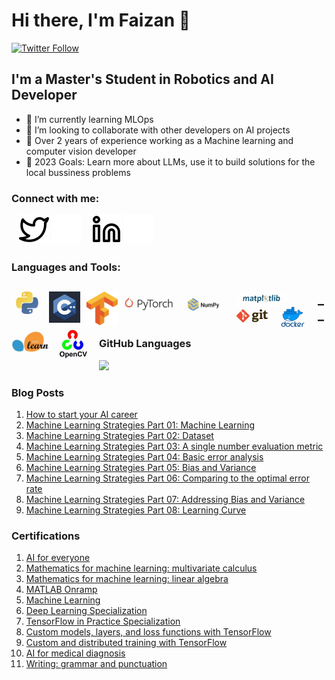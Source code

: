 # Hi there, I'm Faizan 👋 

[![Twitter Follow](https://img.shields.io/twitter/follow/faizan?color=1DA1F2&logo=twitter&style=for-the-badge)](https://twitter.com/EngrFaizan786)

## I'm a Master's Student in Robotics and AI Developer

- 🌱 I’m currently learning MLOps
- 👯 I’m looking to collaborate with other developers on AI projects
- 🌱 Over 2 years of experience working as a Machine learning and computer vision developer
- 🥅 2023 Goals: Learn more about LLMs, use it to build solutions for the local bussiness problems

### Connect with me:

&nbsp;&nbsp;
[![website](./img/twitter-light.svg)](https://twitter.com/EngrFaizan786#gh-light-mode-only)
[![website](./img/twitter-dark.svg)](https://twitter.com/EngrFaizan786#gh-dark-mode-only)
&nbsp;&nbsp;
[![website](./img/linkedin-light.svg)](https://www.linkedin.com/in/muhammad-faizan-artificial-intelligence/#gh-light-mode-only)
[![website](./img/linkedin-dark.svg)](https://www.linkedin.com/in/muhammad-faizan-artificial-intelligence/#gh-dark-mode-only)

### Languages and Tools:

<div>
    <img align="left" alt="Python" width= "50px" src="img/python.png" style="padding-right:10px;" />
    <img align="left" alt="C++" width="50px" src="img/c++.png" style="padding-right:10px;" />
    <img align="left" alt="TensorFlow" width="50px" src="img/tf.png" style="padding-right:10px;" />
    <img align="left" alt="Pytorch" width="80px" src="img/torch.png" style="padding-right:10px;" />
    <img align="left" alt="numpy" width="80px" src="img/numpy.png" style="padding-right:10px;" />
    <img align="left" alt="matplotlib" width="80px" src="img/matplotlib.png" style="padding-right:10px;" />
    <img align="left" alt="git" width="50px" src="img/git.png" style="padding-right:10px;" />
    <img align="left" alt="docker" width="60px" src="img/docker.png" style="padding-right:10px;" />
    <img align="left" alt="Sklearn" width="60px" src="img/sklearn.png" style="padding-right:10px;" />
    <img align="left" alt="opencv" width="60px" src="img/cv.png" style="padding-right:10px;" />
<div>

## __




### GitHub Languages

<div>
    <img style="height: auto; width: 40%;" class="img" src="https://github-readme-stats.vercel.app/api/top-langs/?username=faizan1234567&theme=radical&langs_count=8&layout=compact&hide_border=true" />
<div>


### Blog Posts
01. [How to start your AI career](https://medium.com/@engr_faizan_ml/how-to-start-your-ai-career-e0d12dc7cc4f)
02. [Machine Learning Strategies Part 01: Machine Learning](https://medium.com/@engr_faizan_ml/machine-learning-strategies-286d74a0d0bd)
03. [Machine Learning Strategies Part 02: Dataset](https://medium.com/@engr_faizan_ml/machine-learning-strategies-part-2-959eb876b141)
04. [Machine Learning Strategies Part 03: A single number evaluation metric](https://medium.com/@engr_faizan_ml/machine-learning-strategies-part-3-a-single-number-evaluation-metric-dac45ff55c45)
05. [Machine Learning Strategies Part 04: Basic error analysis](https://medium.com/mlearning-ai/machine-learning-strategies-part-04-basic-error-analysis-7a38cf0154b1)
06. [Machine Learning Strategies Part 05: Bias and Variance](https://medium.com/@engr_faizan_ml/machine-learning-strategies-part-05-bias-and-variance-621e9d21811)
07. [Machine Learning Strategies Part 06: Comparing to the optimal error rate](https://medium.com/@engr_faizan_ml/machine-learning-strategies-part-06-comparing-to-the-optimal-error-rate-3685baa4e029)
08. [Machine Learning Strategies Part 07: Addressing Bias and Variance](https://medium.com/@engr_faizan_ml/machine-learning-strategies-part-07-addressing-bias-and-variance-b1974e525d38)
09. [Machine Learning Strategies Part 08: Learning Curve](https://medium.com/@engr_faizan_ml/machine-learning-strategies-part-08-learning-curve-832312f7c198)

### Certifications
01. [AI for everyone](https://www.coursera.org/account/accomplishments/certificate/42YTKKCRKFD6)
02. [Mathematics for machine learning: multivariate calculus](https://www.coursera.org/account/accomplishments/certificate/F89VBDTLRUNY)
03. [Mathematics for machine learning: linear algebra](https://www.coursera.org/account/accomplishments/certificate/FJDM4WEDKAMS)
04. [MATLAB Onramp](https://matlabacademy.mathworks.com/progress/share/certificate.html?id=051755cf-4149-4122-a948-688abf2012f4&)
05. [Machine Learning](https://www.coursera.org/account/accomplishments/certificate/J9JGV57EN7JZ)
06. [Deep Learning Specialization](https://www.coursera.org/account/accomplishments/specialization/certificate/KBM9GR7WU5UJ)
07. [TensorFlow in Practice Specialization](https://www.coursera.org/account/accomplishments/specialization/certificate/TNR7XP37MY6V)
08. [Custom models, layers, and loss functions with TensorFlow](https://www.coursera.org/account/accomplishments/certificate/H4ZG24SLMPH8)
09. [Custom and distributed training with TensorFlow](https://www.coursera.org/account/accomplishments/certificate/6EET8W6FEBE6)
10. [AI for medical diagnosis](https://www.coursera.org/account/accomplishments/certificate/42YTKKCRKFD6)
11. [Writing: grammar and punctuation](https://www.coursera.org/account/accomplishments/certificate/ZBU8KHPZZ5HW)
